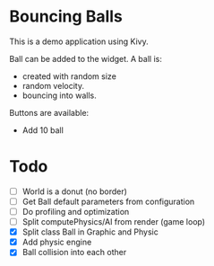 # Bouncing Balls

This is a demo application using Kivy.

Ball can be added to the widget. A ball is:

* created with random size
* random velocity.
* bouncing into walls.

Buttons are available:

* Add 10 ball

# Todo
- [ ] World is a donut (no border)
- [ ] Get Ball default parameters from configuration
- [ ] Do profiling and optimization
- [ ] Split computePhysics/AI from render (game loop)
- [x] Split class Ball in Graphic and Physic
- [x] Add physic engine
- [x] Ball collision into each other